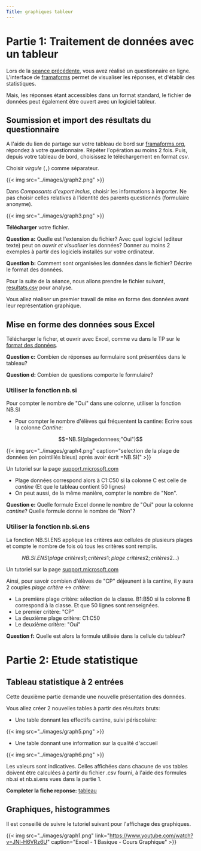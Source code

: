 ```yaml
---
Title: graphiques tableur
---
```


# Partie 1: Traitement de données avec un tableur
Lors de la [seance précédente](/docs/competences/Form/page1), vous avez réalisé un questionnaire en ligne. L'interface de [framaforms](https://framaforms.org/abc/fr/) permet de visualiser les réponses, et d'établir des statistiques. 

Mais, les réponses étant accessibles dans un format standard, le fichier de données peut également être ouvert avec un logiciel tableur.

## Soumission et import des résultats du questionnaire
A l'aide du lien de partage sur votre tableau de bord sur [framaforms.org](https://framaforms.org/abc/fr/), répondez à votre questionnaire.
Répéter l'opération au moins 2 fois. Puis, depuis votre tableau de bord, choisissez le téléchargement en format *csv*.

Choisir *virgule* (`,`) comme séparateur. 

{{< img src="../images/graph2.png" >}}

Dans *Composants d'export inclus*, choisir les informations à importer. Ne pas choisir celles relatives à l'identité des parents questionnés (formulaire anonyme).

{{< img src="../images/graph3.png" >}}

**Télécharger** votre fichier.

**Question a:** Quelle est l'extension du fichier? Avec quel logiciel (editeur texte) peut on *ouvrir et visualiser* les données? Donner au moins 2 exemples à partir des logiciels installés sur votre ordinateur.

**Question b:** Comment sont organisées les données dans le fichier? Décrire le format des données.

Pour la suite de la séance, nous allons prendre le fichier suivant, [resultats.csv](../datas/resultats.csv) pour analyse.

Vous allez réaliser un premier travail de mise en forme des données avant leur représentation graphique.

## Mise en forme des données sous Excel
Télécharger le ficher, et ouvrir avec Excel, comme vu dans le TP sur le [format des données](/docs/SNT_2nde/pages/pages_donnees/page5/).

**Question c:** Combien de réponses au formulaire sont présentées dans le tableau?

**Question d:** Combien de questions comporte le formulaire?

### Utiliser la fonction nb.si
Pour compter le nombre de "Oui" dans une colonne, utiliser la fonction NB.SI

* Pour compter le nombre d'élèves qui fréquentent la cantine: Ecrire sous la colonne *Cantine*:

$$=NB.SI(plagedonnees;"Oui")$$

{{< img src="../images/graph4.png" caption="selection de la plage de données (en pointillés bleus) après avoir écrit =NB.SI(" >}}

Un tutoriel sur la page [support.microsoft.com](https://support.microsoft.com/fr-fr/office/fonction-nb-si-e0de10c6-f885-4e71-abb4-1f464816df34)

* Plage données correspond alors à C1:C50 si la colonne C est celle de *cantine* (Et que le tableau contient 50 lignes)
* On peut aussi, de la même manière, compter le nombre de "Non". 

**Question e:** Quelle formule Excel donne le nombre de "Oui" pour la colonne *cantine*? Quelle formule donne le nombre de "Non"?

### Utiliser la fonction nb.si.ens
La fonction NB.SI.ENS applique les critères aux cellules de plusieurs plages et compte le nombre de fois où tous les critères sont remplis.

$$NB.SI.ENS(plage~critères1; critères1; plage~critères2; critères2…)$$


Un tutoriel sur la page [support.microsoft.com](https://support.microsoft.com/fr-fr/office/fonction-nb-si-ens-dda3dc6e-f74e-4aee-88bc-aa8c2a866842)

Ainsi, pour savoir combien d'élèves de "CP" déjeunent à la cantine, il y aura 2 couples *plage critère* <-> *critère*:

* La première plage critère: sélection de la classe. B1:B50 si la colonne B correspond à la classe. Et que 50 lignes sont renseignées.
* Le premier critère: "CP"
* La deuxième plage critère: C1:C50
* Le deuxième critère: "Oui"

**Question f:** Quelle est alors la formule utilisée dans la cellule du tableur?

# Partie 2: Etude statistique
## Tableau statistique à 2 entrées
Cette deuxième partie demande une nouvelle présentation des données.

Vous allez créer 2 nouvelles tables à partir des résultats bruts:

* Une table donnant les effectifs cantine, suivi périscolaire:

{{< img src="../images/graph5.png" >}}

* Une table donnant une information sur la qualité d'accueil

{{< img src="../images/graph6.png" >}}

Les valeurs sont indicatives. Celles affichées dans chacune de vos tables doivent être calculées à partir du fichier .csv fourni, à l'aide des formules nb.si et nb.si.ens vues dans la partie 1.

**Completer la fiche reponse:** [tableau](/pdf/competences/formulaire.pdf)

## Graphiques, histogrammes
Il est conseillé de suivre le tutoriel suivant pour l'affichage des graphiques.

{{< img src="../images/graph1.png" link="https://www.youtube.com/watch?v=JNl-H6VRz6U" caption="Excel - 1 Basique - Cours Graphique" >}}
